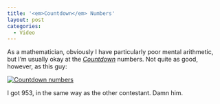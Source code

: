 ```yaml
---
title: '<em>Countdown</em> Numbers'
layout: post
categories:
  - Video
---
```

As a mathematician, obviously I have particularly poor mental arithmetic, but I’m usually okay at the _[Countdown](http://en.wikipedia.org/wiki/Countdown_(game_show))_ numbers. Not quite as good, however, as this guy:

[![Countdown numbers](https://img.youtube.com/vi/1XQo6PwS358/3.jpg)](https://www.youtube.com/watch?v=1XQo6PwS358)

I got 953, in the same way as the other contestant. Damn him.
